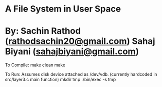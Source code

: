 A File System in User Space
====================================
By:
Sachin Rathod (rathodsachin20@gmail.com)
Sahaj Biyani (sahajbiyani@gmail.com)
=====================================

To Compile:
  make clean
  make

To Run: Assumes disk device attached as /dev/vdb. (currently hardcoded in src/layer3.c main function)
  mkdir tmp
  ./bin/exec -s tmp


